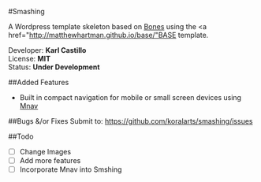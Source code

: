 #Smashing

A Wordpress template skeleton based on <a href="http://themble.com/bones/">Bones</a> using the <a href="http://matthewhartman.github.io/base/"BASE</a> template.

Developer: **Karl Castillo**<br/>
License: **MIT**<br/>
Status: **Under Development**

##Added Features
- Built in compact navigation for mobile or small screen devices using <a href="https://github.com/koralarts/mnav">Mnav</a>

##Bugs &/or Fixes
Submit to: https://github.com/koralarts/smashing/issues

##Todo
- [ ] Change Images
- [ ] Add more features
- [ ] Incorporate Mnav into Smshing
